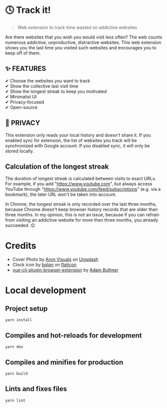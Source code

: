 # 🕓 Track it!

> Web extension to track time wasted on addictive websites

Are there websites that you wish you would visit less often? The web counts numerous addictive, unproductive, distractive websites. This web extension shows you the last time you visited such websites and encourages you to keep off of them.

## ✨ FEATURES

✔ Choose the websites you want to track  
✔ Show the collective last visit time  
✔ Show the longest streak to keep you motivated  
✔ Minimalist UI  
✔ Privacy-focused  
✔ Open-source

## 🤫 PRIVACY

This extension only reads your local history and doesn't share it. If you enabled sync for extension, the list of websites you track will be synchronized with Google account. If you disabled sync, it will only be stored locally.

## Calculation of the longest streak

The duration of longest streak is calculated between visits to exact URLs. For example, if you add "https://www.youtube.com", but always access YouTube through "https://www.youtube.com/feed/subscriptions" (e.g. via a bookmark), the later URL won't be taken into account.

In Chrome, the longest streak is only recorded over the last three months, because Chrome doesn't keep browser history records that are older than three months.
In my opinion, this is not an issue, because if you can refrain from visiting an addictive website for more than three months, you already succeeded. 😉

# Credits

- Cover Photo by [Aron Visuals](https://unsplash.com/@aronvisuals?utm_source=unsplash&utm_medium=referral&utm_content=creditCopyText) on [Unsplash](https://unsplash.com/s/photos/time?utm_source=unsplash&utm_medium=referral&utm_content=creditCopyText")
- Clock icon by [bqlqn](https://www.flaticon.com/authors/bqlqn) on [flaticon](https://www.flaticon.com/)
- [vue-cli-plugin-browser-extension](https://github.com/adambullmer/vue-cli-plugin-browser-extension) by [Adam Bullmer](https://github.com/adambullmer)

# Local development

## Project setup

```
yarn install
```

## Compiles and hot-reloads for development

```
yarn dev
```

## Compiles and minifies for production

```
yarn build
```

## Lints and fixes files

```
yarn lint
```
